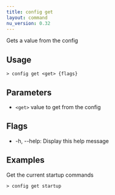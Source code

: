 ```yaml
---
title: config get
layout: command
nu_version: 0.32
---
```


Gets a value from the config

## Usage

```shell
> config get <get> {flags}
```

## Parameters

- `<get>` value to get from the config

## Flags

- -h, --help: Display this help message

## Examples

Get the current startup commands

```shell
> config get startup
```
